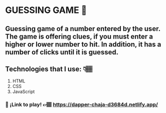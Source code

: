 # GUESSING GAME 💭
## Guessing game of a number entered by the user. The game is offering clues, if you must enter a higher or lower number to hit. In addition, it has a number of clicks until it is guessed.
## Technologies that I use: 👇🏽
1. HTML
2. CSS
3. JavaScript
### 🚀 ¡Link to play! 👉🏽 https://dapper-chaja-d3684d.netlify.app/
